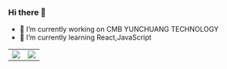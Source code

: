 ### Hi there 👋
- 🔭 I’m currently working on CMB YUNCHUANG TECHNOLOGY
- 🌱 I’m currently learning React,JavaScript
<!--
**Mr-Song-Yu/Mr-Song-Yu** is a ✨ _special_ ✨ repository because its `README.md` (this file) appears on your GitHub profile.

Here are some ideas to get you started:

- 🔭 I’m currently working on ...
- 🌱 I’m currently learning ...
- 👯 I’m looking to collaborate on ...
- 🤔 I’m looking for help with ...
- 💬 Ask me about ...
- 📫 How to reach me: ...
- 😄 Pronouns: ...
- ⚡ Fun fact: ...
-->
<!-- [![Anurag's github stats](https://github-readme-stats.vercel.app/api?username=Mr-Song-Yu)](https://github.com/anuraghazra/github-readme-stats) -->
<table>
  <tbody>
    <tr>
      <td>
          <img align="center" src="https://github-readme-stats.vercel.app/api?username=Mr-Song-Yu&show_icons=true&bg_color=30,72EDF2,5151E5&title_color=fff&text_color=fff" />
      </td>
       <td>
          <img align="center" src="https://github-readme-stats.vercel.app/api/top-langs/?username=Mr-Song-Yu&bg_color=30,E4E5E6,00416A&title_color=fff&text_color=fff" />
      </td>
    </tr>
  </tbody>
</table>
